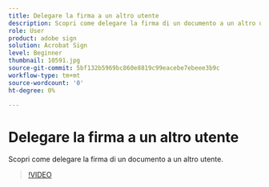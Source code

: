 ```yaml
---
title: Delegare la firma a un altro utente
description: Scopri come delegare la firma di un documento a un altro utente
role: User
product: adobe sign
solution: Acrobat Sign
level: Beginner
thumbnail: 10591.jpg
source-git-commit: 5bf132b5969bc860e8819c99eacebe7ebeee3b9c
workflow-type: tm+mt
source-wordcount: '0'
ht-degree: 0%

---
```


# Delegare la firma a un altro utente

Scopri come delegare la firma di un documento a un altro utente.

>[!VIDEO](https://video.tv.adobe.com/v/343856?hidetitle=true)
